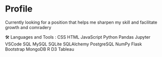 # Profile

Currently looking for a position that helps me sharpen my skill and facilitate growth and comradery 

🛠️ Languages and Tools :
CSS  HTML  JavaScript  Python Pandas Jupyter VSCode SQL MySQL  SQLite SQLAlchemy PostgreSQL NumPy Flask Bootstrap MongoDB R D3 Tableau
